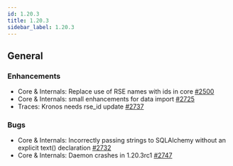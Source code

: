 ```yaml
---
id: 1.20.3
title: 1.20.3
sidebar_label: 1.20.3
---
```



## General

### Enhancements

-   Core & Internals: Replace use of RSE names with ids in core
    [\#2500](https://github.com/rucio/rucio/issues/2500)
-   Core & Internals: small enhancements for data import
    [\#2725](https://github.com/rucio/rucio/issues/2725)
-   Traces: Kronos needs rse_id update
    [\#2737](https://github.com/rucio/rucio/issues/2737)

### Bugs

-   Core & Internals: Incorrectly passing strings to SQLAlchemy without
    an explicit text() declaration
    [\#2732](https://github.com/rucio/rucio/issues/2732)
-   Core & Internals: Daemon crashes in 1.20.3rc1
    [\#2747](https://github.com/rucio/rucio/issues/2747)
